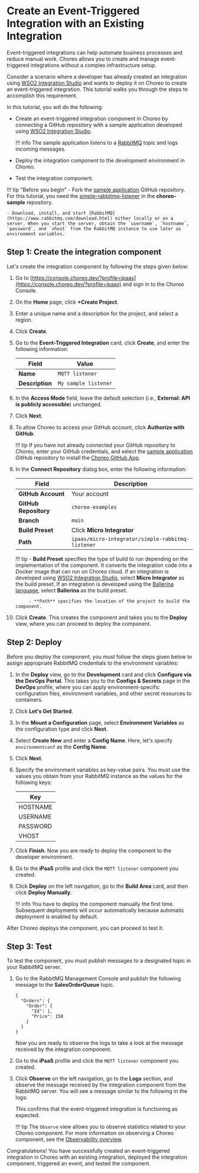 # Create an Event-Triggered Integration with an Existing Integration

Event-triggered integrations can help automate business processes and reduce manual work. Choreo allows you to create and manage event-triggered integrations without a complex infrastructure setup.

Consider a scenario where a developer has already created an integration using [WSO2 Integration Studio](https://wso2.com/integration/integration-studio/) and wants to deploy it on Choreo to create an event-triggered integration. This tutorial walks you through the steps to accomplish this requirement. 

In this tutorial, you will do the following:

- Create an event-triggered integration component in Choreo by connecting a GitHub repository with a sample application developed using [WSO2 Integration Studio](https://wso2.com/integration/integration-studio/). 

	!!! info
    	    The sample application listens to a [RabbitMQ](https://www.rabbitmq.com/) topic and logs incoming messages.

- Deploy the integration component to the development environment in Choreo.
- Test the integration component.


!!! tip "Before you begin"
    - Fork the [sample application](https://github.com/wso2/choreo-examples) GitHub repository. For this tutorial, you need the [simple-rabbitmq-listener](https://github.com/wso2/choreo-examples/tree/main/ipaas/micro-integrator/simple-rabbitmq-listener) in the **choreo-sample** repository.  
 
    - Download, install, and start [RabbitMQ](https://www.rabbitmq.com/download.html) either locally or on a server. When you start the server, obtain the `username`, `hostname`, `password`, and `vhost` from the RabbitMQ instance to use later as environment variables. 


## Step 1: Create the integration component

Let's create the integration component by following the steps given below:

1. Go to [https://console.choreo.dev/?profile=ipaas](https://console.choreo.dev/?profile=ipaas) and sign in to the Choreo Console.

2. On the **Home** page, click **+Create Project**.

3. Enter a unique name and a description for the project, and select a region.

4. Click **Create**.  

5. Go to the **Event-Triggered Integration** card, click **Create**, and enter the following information:

    | **Field**       | **Value**               |
    |-----------------|-------------------------|
    | **Name**        | `MQTT listener`           |
    | **Description** | `My sample listener`    |

6. In the **Access Mode** field, leave the default selection (i.e., **External: API is publicly accessible**) unchanged.
    
7. Click **Next**.

8. To allow Choreo to access your GitHub account, click **Authorize with GitHub**. 

	!!! tip
    	    If you have not already connected your GitHub repository to Choreo, enter your GitHub credentials, and select the [sample application](https://github.com/wso2/choreo-examples) GitHub repository to install the [Choreo GitHub App](https://github.com/marketplace/choreo-apps).

9. In the **Connect Repository** dialog box, enter the following information:

    | **Field**             | **Description**                                   |
    |-----------------------|---------------------------------------------------|
    | **GitHub Account**    | Your account                                      |
    | **GitHub Repository** | `choreo-examples`                                 |
    | **Branch**            | `main`                                            |
    | **Build Preset**      | Click **Micro Integrator**                        |
    | **Path**              | `ipaas/micro-integrator/simple-rabbitmq-listener` | 

	!!! tip
    	    - **Build Preset** specifies the type of build to run depending on the implementation of the component. It converts the integration code into a Docker image that can run on Choreo cloud. If an integration is developed using [WSO2 Integration Studio](https://wso2.com/integration/integration-studio/), select **Micro Integrator** as the build preset. If an integration is developed using the [Ballerina language](https://ballerina.io), select **Ballerina** as the build preset. 

            - **Path** specifies the location of the project to build the component. 

10.  Click **Create**. This creates the component and takes you to the **Deploy** view, where you can proceed to deploy the component.


## Step 2: Deploy
Before you deploy the component, you must follow the steps given below to assign appropriate RabbitMQ credentials to the environment variables:

1. In the **Deploy** view, go to the **Development** card and click **Configure via the DevOps Portal**. This takes you to the **Configs & Secrets** page in the **DevOps** profile, where you can apply environment-specific configuration files, environment variables, and other secret resources to containers.
2. Click **Let's Get Started**.
3. In the **Mount a Configuration** page, select **Environment Variables** as the configuration type and click **Next**.
4. Select **Create New** and enter a **Config Name**. Here, let's specify `environmentconf` as the **Config Name**.
5. Click **Next**.
6. Specify the environment variables as key-value pairs. You must use the values you obtain from your RabbitMQ instance as the values for the following keys: 

    | **Key**    |
    |------------|
    | HOSTNAME   | 
    | USERNAME   |
    | PASSWORD   | 
    | VHOST      | 

7. Click **Finish**. Now you are ready to deploy the component to the developer environment. 

8. Go to the **iPaaS** profile and click the `MQTT listener` component you created.

9. Click **Deploy** on the left navigation, go to the **Build Area** card, and then click **Deploy Manually**.

    !!! info
        You have to deploy the component manually the first time. Subsequent deployments will occur automatically because automatic deployment is enabled by default.

After Choreo deploys the component, you can proceed to test it.

## Step 3: Test

To test the component, you must publish messages to a designated topic in your RabbitMQ server.

1. Go to the RabbitMQ Management Console and publish the following message to the **SalesOrderQueue** topic.

    ```
    {
      "Orders": {
        "Order": {
          "Id": 1,
          "Price": 150
        }
      }
    }
    ```
   Now you are ready to observe the logs to take a look at the message received by the integration component.

2. Go to the **iPaaS** profile and click the `MQTT listener` component you created.

3. Click **Observe** on the left navigation, go to the **Logs** section, and observe the message received by the integration component from the RabbitMQ server. You will see a message similar to the following in the logs:


    This confirms that the event-triggered integration is functioning as expected.

    !!! tip
        The `Observe` view allows you to observe statistics related to your Choreo component. For more information on observing a Choreo component, see the [Observability overview](../../observe-and-analyze/observe/observability-overview.md).


Congratulations! You have successfully created an event-triggered integration in Choreo with an existing integration, deployed the integration component, triggered an event, and tested the component.
